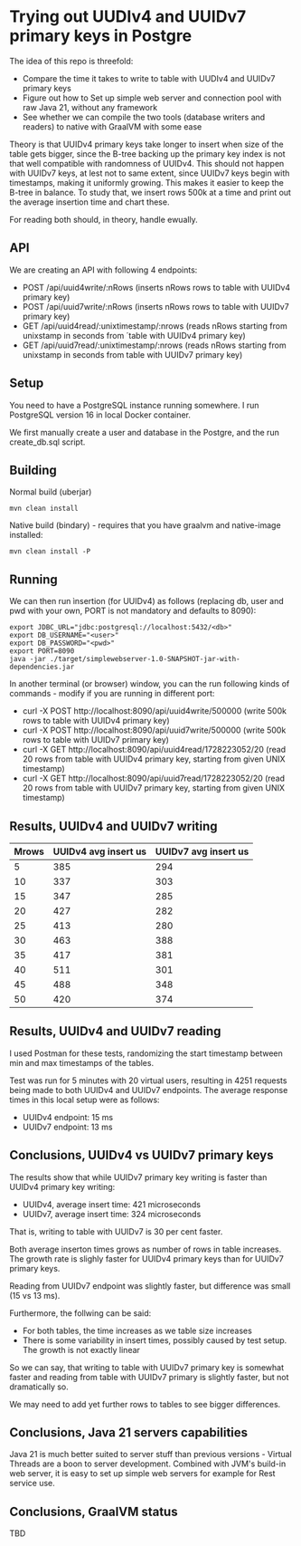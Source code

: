 # Trying out UUDIv4 and UUIDv7 primary keys in Postgre
The idea of this repo is threefold:
- Compare the time it takes to write to table with UUDIv4 and UUIDv7 primary keys
- Figure out how to Set up simple web server and connection pool with raw Java 21, without any framework
- See whether we can compile the two tools (database writers and readers) to native with GraalVM with some ease

Theory is that UUIDv4 primary keys take longer to insert when size of the table gets bigger, since the B-tree backing up the primary key index is not
that well compatible with randomness of UUIDv4. This should not happen with UUIDv7 keys, at lest not
to same extent, since UUIDv7 keys begin with timestamps, making it uniformly growing. This makes it easier to keep the B-tree in balance.
To study that, we insert rows 500k at a time and print out the average insertion time and chart these.

For reading both should, in theory, handle ewually.

## API
We are creating an API with following 4 endpoints:
- POST /api/uuid4write/:nRows (inserts nRows rows to table with UUIDv4 primary key)
- POST /api/uuid7write/:nRows (inserts nRows rows to table with UUIDv7 primary key)
- GET /api/uuid4read/:unixtimestamp/:nrows (reads nRows starting from unixstamp in seconds from ´table with UUIDv4 primary key)
- GET /api/uuid7read/:unixtimestamp/:nrows (reads nRows starting from unixstamp in seconds from table with UUIDv7 primary key)

## Setup
You need to have a PostgreSQL instance running somewhere. I run PostgreSQL version 16 in local Docker container.

We first manually create a user and database in the Postgre, and the run create_db.sql script.

## Building
Normal build (uberjar)
```
mvn clean install
```

Native build (bindary) - requires that you have graalvm and native-image installed:
```
mvn clean install -P
```

## Running
We can then run ìnsertion (for UUIDv4) as follows (replacing db, user and pwd with your own, PORT is not mandatory and defaults to 8090):
```
export JDBC_URL="jdbc:postgresql://localhost:5432/<db>"
export DB_USERNAME="<user>"
export DB_PASSWORD="<pwd>"
export PORT=8090
java -jar ./target/simplewebserver-1.0-SNAPSHOT-jar-with-dependencies.jar
```

In another terminal (or browser) window, you can the run following kinds of commands - modify if you are running in different port:
- curl -X POST http://localhost:8090/api/uuid4write/500000 (write 500k rows to table with UUIDv4 primary key)
- curl -X POST http://localhost:8090/api/uuid7write/500000 (write 500k rows to table with UUIDv7 primary key)
- curl -X GET http://localhost:8090/api/uuid4read/1728223052/20 (read 20 rows from table with UUIDv4 primary key, starting from given UNIX timestamp)
- curl -X GET http://localhost:8090/api/uuid7read/1728223052/20 (read 20 rows from table with UUIDv7 primary key, starting from given UNIX timestamp)

## Results, UUIDv4 and UUIDv7 writing
| Mrows | UUIDv4 avg insert us | UUIDv7 avg insert us |
| ----- | -------------------- | -------------------- |
| 5     | 385                  | 294                  |
| 10    | 337                  | 303                  |
| 15    | 347                  | 285                  |
| 20    | 427                  | 282                  |
| 25    | 413                  | 280                  |
| 30    | 463                  | 388                  |
| 35    | 417                  | 381                  |
| 40    | 511                  | 301                  |
| 45    | 488                  | 348                  |
| 50    | 420                  | 374                  |

## Results, UUIDv4 and UUIDv7 reading
I used Postman for these tests, randomizing the start timestamp between min and max timestamps of the tables.

Test was run for 5 minutes with 20 virtual users, resulting in 4251 requests being made to both UUIDv4 and UUIDv7 endpoints. The average response times in this local setup were as follows:
- UUIDv4 endpoint: 15 ms
- UUIDv7 endpoint: 13 ms

## Conclusions, UUIDv4 vs UUIDv7 primary keys
The results show that while UUIDv7 primary key writing is faster than UUIDv4 primary key writing:
- UUIDv4, average insert time: 421 microseconds
- UUIDv7, average insert time: 324 microseconds

That is, writing to table with UUIDv7 is 30 per cent faster.  

Both average inserton times grows as number of rows in table increases. The growth rate is slighly faster for UUIDv4 primary keys than for UUIDv7 primary keys. 

Reading from UUIDv7 endpoint was slightly faster, but difference was small (15 vs 13 ms). 

Furthermore, the follwing can be said:
- For both tables, the time increases as we table size increases
- There is some variability in insert times, possibly caused by test setup. The growth is not exactly linear

So we can say, that writing to table with UUIDv7 primary key is somewhat faster and reading from table with UUIDv7 primary is slightly faster, but not dramatically so. 

We may need to add yet further rows to tables to see bigger differences.

## Conclusions, Java 21 servers capabilities
Java 21 is much better suited to server stuff than previous versions - Virtual Threads are a boon to server development.
Combined with JVM's build-in web server, it is easy to set up simple web servers for example for Rest service use.

## Conclusions, GraalVM status
TBD

